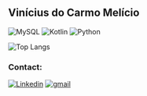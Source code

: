 ## Vinícius do Carmo Melício

![MySQL](https://img.shields.io/badge/mysql-%2300f.svg?style=for-the-badge&logo=mysql&logoColor=white)
![Kotlin](https://img.shields.io/badge/kotlin-%230095D5.svg?style=for-the-badge&logo=kotlin&logoColor=white)
![Python](https://img.shields.io/badge/python-%2314354C.svg?style=for-the-badge&logo=python&logoColor=white)

![Top Langs](https://github-readme-stats.vercel.app/api/top-langs/?username=abstratovcm&langs_count=8&theme=cobalt)

### Contact:
[![Linkedin](https://img.shields.io/badge/LinkedIn-0077B5?style=for-the-badge&logo=linkedin&logoColor=white)](https://www.linkedin.com/in/vin%C3%ADcius-do-carmo-mel%C3%ADcio-6858b61a2/)
[![gmail](https://img.shields.io/badge/Gmail-D14836?style=for-the-badge&logo=gmail&logoColor=white)](mailto:vinicmelicio@gmail.com)

